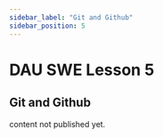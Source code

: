 ```yaml
---
sidebar_label: "Git and Github"
sidebar_position: 5
---
```


# DAU SWE Lesson 5

## Git and Github

content not published yet.
